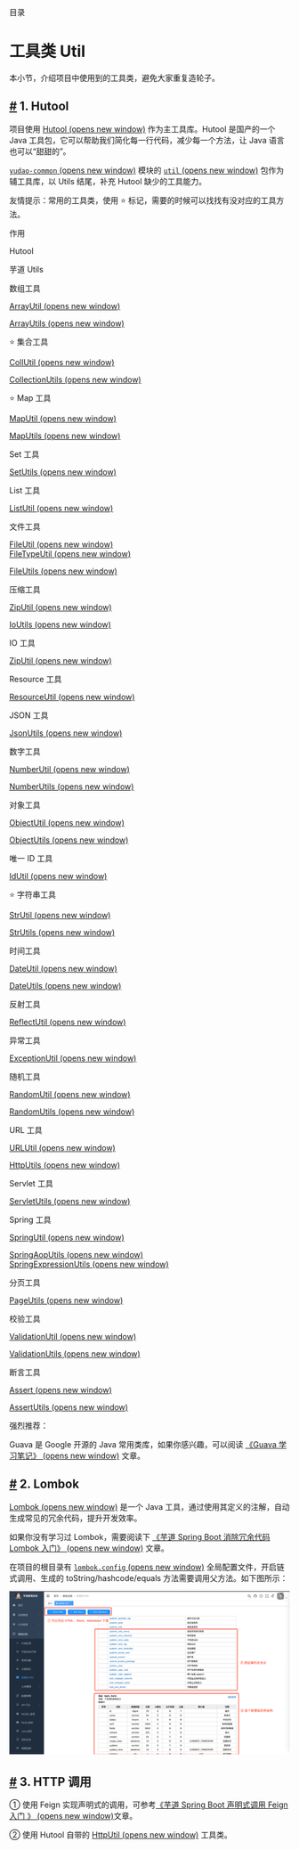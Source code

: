 目录

# 工具类 Util

本小节，介绍项目中使用到的工具类，避免大家重复造轮子。

## [#](#_1-hutool) 1. Hutool

项目使用 [Hutool (opens new window)](https://www.bookstack.cn/read/hutool/a6819f05207359bb.md) 作为主工具库。Hutool 是国产的一个 Java 工具包，它可以帮助我们简化每一行代码，减少每一个方法，让 Java 语言也可以“甜甜的”。

[`yudao-common` (opens new window)](https://github.com/YunaiV/ruoyi-vue-pro/blob/master/yudao-framework/yudao-common/src/main/java/cn/iocoder/yudao/framework/common/) 模块的 [`util` (opens new window)](https://github.com/YunaiV/ruoyi-vue-pro/blob/master/yudao-framework/yudao-common/src/main/java/cn/iocoder/yudao/framework/common/util/) 包作为辅工具库，以 Utils 结尾，补充 Hutool 缺少的工具能力。

友情提示：常用的工具类，使用 ⭐ 标记，需要的时候可以找找有没对应的工具方法。

作用

Hutool

芋道 Utils

数组工具

[ArrayUtil (opens new window)](https://www.bookstack.cn/read/hutool/50db4cabc87b5968.md)

[ArrayUtils (opens new window)](https://github.com/YunaiV/ruoyi-vue-pro/blob/master/yudao-framework/yudao-common/src/main/java/cn/iocoder/yudao/framework/common/util/collection/ArrayUtils.java)

⭐ 集合工具

[CollUtil (opens new window)](https://www.bookstack.cn/read/hutool/85a7389837bd401f.md)

[CollectionUtils (opens new window)](https://github.com/YunaiV/ruoyi-vue-pro/blob/master/yudao-framework/yudao-common/src/main/java/cn/iocoder/yudao/framework/common/util/collection/CollectionUtils.java)

⭐ Map 工具

[MapUtil (opens new window)](https://www.bookstack.cn/read/hutool/fa3d273651700cb0.md)

[MapUtils (opens new window)](https://github.com/YunaiV/ruoyi-vue-pro/blob/master/yudao-framework/yudao-common/src/main/java/cn/iocoder/yudao/framework/common/util/collection/MapUtils.java)

Set 工具

[SetUtils (opens new window)](https://github.com/YunaiV/ruoyi-vue-pro/blob/master/yudao-framework/yudao-common/src/main/java/cn/iocoder/yudao/framework/common/util/collection/SetUtils.java)

List 工具

[ListUtil (opens new window)](https://apidoc.gitee.com/dromara/hutool/cn/hutool/core/collection/ListUtil.html)

文件工具

[FileUtil (opens new window)](https://www.bookstack.cn/read/hutool/d116bcb301965bd7.md)  
[FileTypeUtil (opens new window)](https://www.bookstack.cn/read/hutool/cc05a1607f263f94.md)

[FileUtils (opens new window)](https://github.com/YunaiV/ruoyi-vue-pro/blob/master/yudao-framework/yudao-common/src/main/java/cn/iocoder/yudao/framework/common/util/io/FileUtils.java)

压缩工具

[ZipUtil (opens new window)](https://www.bookstack.cn/read/hutool/bfd2d43bcada297e.md)

[IoUtils (opens new window)](https://github.com/YunaiV/ruoyi-vue-pro/blob/master/yudao-framework/yudao-common/src/main/java/cn/iocoder/yudao/framework/common/util/io/IoUtils.java)

IO 工具

[ZipUtil (opens new window)](https://www.bookstack.cn/read/hutool/d648ca4612bf8941.md)

Resource 工具

[ResourceUtil (opens new window)](https://apidoc.gitee.com/dromara/hutool/cn/hutool/core/io/resource/ResourceUtil.html)

JSON 工具

[JsonUtils (opens new window)](https://github.com/YunaiV/ruoyi-vue-pro/blob/master/yudao-framework/yudao-common/src/main/java/cn/iocoder/yudao/framework/common/util/json/JsonUtils.java)

数字工具

[NumberUtil (opens new window)](https://www.bookstack.cn/read/hutool/1ac79ebaf52a0372.md)

[NumberUtils (opens new window)](https://github.com/YunaiV/ruoyi-vue-pro/blob/master/yudao-framework/yudao-common/src/main/java/cn/iocoder/yudao/framework/common/util/number/NumberUtils.java)

对象工具

[ObjectUtil (opens new window)](https://www.bookstack.cn/read/hutool/f63b669ba259e4f6.md)

[ObjectUtils (opens new window)](https://github.com/YunaiV/ruoyi-vue-pro/blob/master/yudao-framework/yudao-common/src/main/java/cn/iocoder/yudao/framework/common/util/object/ObjectUtils.java)

唯一 ID 工具

[IdUtil (opens new window)](https://www.bookstack.cn/read/hutool/bfd2d43bcada297e.md)

⭐ 字符串工具

[StrUtil (opens new window)](https://www.bookstack.cn/read/hutool/093507f34fe0715d.md)

[StrUtils (opens new window)](https://github.com/YunaiV/ruoyi-vue-pro/blob/master/yudao-framework/yudao-common/src/main/java/cn/iocoder/yudao/framework/common/util/string/StrUtils.java)

时间工具

[DateUtil (opens new window)](https://www.bookstack.cn/read/hutool/8168b022b2c31abe.md)

[DateUtils (opens new window)](https://github.com/YunaiV/ruoyi-vue-pro/blob/master/yudao-framework/yudao-common/src/main/java/cn/iocoder/yudao/framework/common/util/date/DateUtils.java)

反射工具

[ReflectUtil (opens new window)](https://www.bookstack.cn/read/hutool/2ef7c87c2912181e.md)

异常工具

[ExceptionUtil (opens new window)](https://www.bookstack.cn/read/hutool/5ad2b6504b1cbdde.md)

随机工具

[RandomUtil (opens new window)](https://www.bookstack.cn/read/hutool/377f64112be7197a.md)

[RandomUtils (opens new window)](https://github.com/YunaiV/ruoyi-vue-pro/blob/master/yudao-framework/yudao-spring-boot-starter-test/src/main/java/cn/iocoder/yudao/framework/test/core/util/RandomUtils.java)

URL 工具

[URLUtil (opens new window)](https://www.bookstack.cn/read/hutool/5122006c1ce039fe.md)

[HttpUtils (opens new window)](https://github.com/YunaiV/ruoyi-vue-pro/blob/master/yudao-framework/yudao-common/src/main/java/cn/iocoder/yudao/framework/common/util/http/HttpUtils.java)

Servlet 工具

[ServletUtils (opens new window)](https://github.com/YunaiV/ruoyi-vue-pro/blob/master/yudao-framework/yudao-common/src/main/java/cn/iocoder/yudao/framework/common/util/servlet/ServletUtils.java)

Spring 工具

[SpringUtil (opens new window)](https://apidoc.gitee.com/dromara/hutool/cn/hutool/extra/spring/SpringUtil.html)

[SpringAopUtils (opens new window)](https://github.com/YunaiV/ruoyi-vue-pro/blob/master/yudao-framework/yudao-common/src/main/java/cn/iocoder/yudao/framework/common/util/spring/SpringAopUtils.java)  
[SpringExpressionUtils (opens new window)](https://github.com/YunaiV/ruoyi-vue-pro/blob/master/yudao-framework/yudao-common/src/main/java/cn/iocoder/yudao/framework/common/util/spring/SpringExpressionUtils.java)

分页工具

[PageUtils (opens new window)](https://github.com/YunaiV/ruoyi-vue-pro/blob/master/yudao-framework/yudao-common/src/main/java/cn/iocoder/yudao/framework/common/util/object/PageUtils.java)

校验工具

[ValidationUtil (opens new window)](https://apidoc.gitee.com/dromara/hutool/cn/hutool/extra/validation/ValidationUtil.html)

[ValidationUtils (opens new window)](https://github.com/YunaiV/ruoyi-vue-pro/blob/master/yudao-framework/yudao-common/src/main/java/cn/iocoder/yudao/framework/common/util/validation/ValidationUtils.java)

断言工具

[Assert (opens new window)](https://www.bookstack.cn/read/hutool/cf382b4542d5861e.md)

[AssertUtils (opens new window)](https://github.com/YunaiV/ruoyi-vue-pro/blob/master/yudao-framework/yudao-spring-boot-starter-test/src/main/java/cn/iocoder/yudao/framework/test/core/util/AssertUtils.java)

强烈推荐：

Guava 是 Google 开源的 Java 常用类库，如果你感兴趣，可以阅读 [《Guava 学习笔记》 (opens new window)](https://www.iocoder.cn/categories/Guava/?yudao) 文章。

## [#](#_2-lombok) 2. Lombok

[Lombok (opens new window)](https://github.com/projectlombok/lombok) 是一个 Java 工具，通过使用其定义的注解，自动生成常见的冗余代码，提升开发效率。

如果你没有学习过 Lombok，需要阅读下 [《芋道 Spring Boot 消除冗余代码 Lombok 入门》 (opens new window)](https://www.iocoder.cn/Spring-Boot/Lombok/?yudao) 文章。

在项目的根目录有 [`lombok.config` (opens new window)](https://github.com/YunaiV/ruoyi-vue-pro/blob/master/lombok.config) 全局配置文件，开启链式调用、生成的 toString/hashcode/equals 方法需要调用父方法。如下图所示：

![Lombok 配置](./static/01.png)

## [#](#_3-http-调用) 3. HTTP 调用

① 使用 Feign 实现声明式的调用，可参考[《芋道 Spring Boot 声明式调用 Feign 入门 》 (opens new window)](https://www.iocoder.cn/Spring-Boot/Feign/?yudao)文章。

② 使用 Hutool 自带的 [HttpUtil (opens new window)](https://www.bookstack.cn/read/hutool/bd15472881388385.md) 工具类。